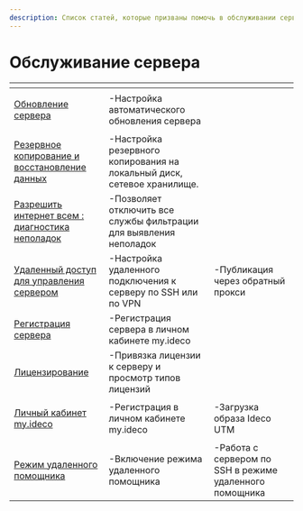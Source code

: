 ```yaml
---
description: Список статей, которые призваны помочь в обслуживании сервера Ideco UTM.
---
```

# Обслуживание сервера

<table data-view="cards"><thead><tr><th></th><th></th><th></th></tr></thead><tbody><tr><td><p></p><p></p><p><a href="../../settings/server-management/server-update.md">Обновление сервера</a></p></td><td>-Настройка автоматического обновления сервера</td></tr><tr><td><a href="../../settings/server-management/backup.md">Резервное копирование и восстановление данных</a></td><td>-Настройка резервного копирования на локальный диск, сетевое хранилище.</td></tr><tr><td><a href="allow-internet-all.md">Разрешить интернет всем : диагностика неполадок</a></td><td>-Позволяет отключить все службы фильтрации для выявления неполадок</td></tr><tr><td><p></p><p><a href="remote-access-for-server-management.md">Удаленный доступ для управления сервером</a></p></td><td>-Настройка удаленного подключения к серверу по SSH или по VPN</td><td>-Публикация через обратный прокси</td></tr><tr><td><a href="server-registration.md">Регистрация сервера</a></td><td>-Регистрация сервера в личном кабинете my.ideco</td></tr><tr><td><a href="../../general/license.md">Лицензирование</a></td><td>-Привязка лицензии к серверу и просмотр типов лицензий</td></tr><tr><td><p></p><p><a href="../../installation/initial-action-my-ideco.md">Личный кабинет my.ideco</a></p></td><td>-Регистрация в личном кабинете my.ideco</td><td>-Загрузка образа Ideco UTM</td></tr><tr><td><p></p><p><a href="../../service/remote-assistant.md">Режим удаленного помощника</a></p></td><td>-Включение режима удаленного помощника</td><td>-Работа с сервером по SSH в режиме удаленного помощника</td></tr></tbody></table>

